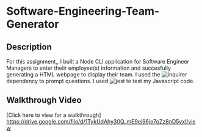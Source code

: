 # Software-Engineering-Team-Generator

## Description
For this assignment,, I built a Node CLI application for Software Engineer Managers to enter theiir employee(s) information and succesfully generating a HTML webpage to display their team. I used the ![inquirer](https://www.npmjs.com/package/inquirer) dependency to prompt questions. I used ![jest](https://www.npmjs.com/package/jest) to test my Javascript code.

## Walkthrough Video
[Click here to view for a walkthrough]
https://drive.google.com/file/d/1TykUdAhy30Q_mE9ei96je7oZz8nD5vxl/view


